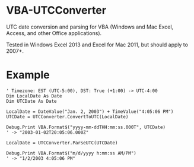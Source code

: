 # VBA-UTCConverter

UTC date conversion and parsing for VBA (Windows and Mac Excel, Access, and other Office applications).

Tested in Windows Excel 2013 and Excel for Mac 2011, but should apply to 2007+.

# Example

```VB
' Timezone: EST (UTC-5:00), DST: True (+1:00) -> UTC-4:00
Dim LocalDate As Date
Dim UTCDate As Date

LocalDate = DateValue("Jan. 2, 2003") + TimeValue("4:05:06 PM")
UTCDate = UTCConverter.ConvertToUTC(LocalDate)

Debug.Print VBA.Format$("yyyy-mm-ddTHH:mm:ss.000T", UTCDate)
' -> "2003-01-02T20:05:06.000Z"

LocalDate = UTCConverter.ParseUTC(UTCDate)

Debug.Print VBA.Format$("m/d/yyyy h:mm:ss AM/PM")
' -> "1/2/2003 4:05:06 PM"
```
